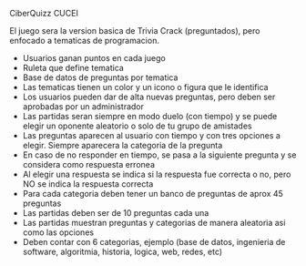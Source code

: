 CiberQuizz CUCEI

El juego sera la version basica de Trivia Crack (preguntados), pero enfocado a tematicas de programacion.

- Usuarios ganan puntos en cada juego
- Ruleta que define tematica
- Base de datos de preguntas por tematica
- Las tematicas tienen un color y un icono o figura que le identifica
- Los usuarios pueden dar de alta nuevas preguntas, pero deben ser aprobadas por un administrador
- Las partidas seran siempre en modo duelo (con tiempo) y se puede elegir un oponente aleatorio o solo de tu grupo de amistades
- Las preguntas aparecen al usuario con tiempo y con tres opciones a elegir. Siempre aparecera la categoria de la pregunta
- En caso de no responder en tiempo, se pasa a la siguiente pregunta y se considera como respuesta erronea
- Al elegir una respuesta se indica si la respuesta fue correcta o no, pero NO se indica la respuesta correcta
- Para cada categoria deben tener un banco de preguntas de aprox 45 preguntas
- Las partidas deben ser de 10 preguntas cada una
- Las partidas muestran preguntas y categorias de manera aleatoria asi como las opciones
- Deben contar con 6 categorias, ejemplo (base de datos, ingenieria de software, algoritmia, historia, logica, web, redes, etc)

